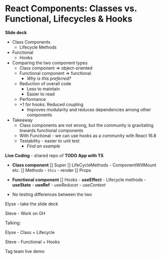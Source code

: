# React Components: Classes vs. Functional, Lifecycles & Hooks

**Slide deck**

- Class Components
    - Lifecycle Methods
- Functional
    - Hooks
- Comparing the two component types
    - Class component ⇒ object-oriented
    - Functional component ⇒ functional
        - *Why is this preferred?*
    - Reduction of overall code
        - Less to maintain
        - Easier to read
    - Performance
    - +1 for hooks: Reduced coupling
        - Improves modularity and reduces dependencies among other components
- Takeaway
    - Class components are not wrong, but the community is gravitating towards functional components
    - With Functional - we can use hooks as a community with React 16.8
    - Testability - easier to unit test
        - *Find an example*

**Live Coding** - shared repo of **TODO App with TS**

- **Class component**
    [] Super
    [] LifeCycleMethods
        - ComponentWillMount etc.
    [] Methods
        - `this`
        - render
    [] Props
- **Functional component**
    [] Hooks
        - **useEffect**
            - Lifecycle methods
        - **useState**
        - **useRef**
        - *useReducer*
        - *useContext*

- No testing differences between the two

Elyse - take the slide deck

Steve - Work on GH

Talking:

Elyse - Class + Lifecycle

Steve - Functional + Hooks

Tag team live demo
